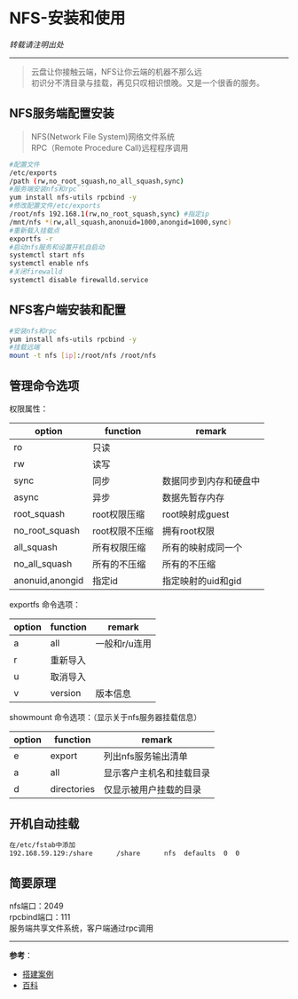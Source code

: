 # NFS-安装和使用

*转载请注明出处*

---
> 云盘让你接触云端，NFS让你云端的机器不那么远  
> 初识分不清目录与挂载，再见只叹相识恨晚。又是一个很香的服务。

## NFS服务端配置安装
> NFS(Network File System)网络文件系统  
> RPC（Remote Procedure Call)远程程序调用
```bash
#配置文件
/etc/exports
/path (rw,no_root_squash,no_all_squash,sync)
#服务端安装nfs和rpc```
yum install nfs-utils rpcbind -y 
#修改配置文件/etc/exports
/root/nfs 192.168.1(rw,no_root_squash,sync) #指定ip
/mnt/nfs *(rw,all_squash,anonuid=1000,anongid=1000,sync)
#重新载入挂载点
exportfs -r
#启动nfs服务和设置开机自启动
systemctl start nfs
systemctl enable nfs
#关闭firewalld
systemctl disable firewalld.service
```
## NFS客户端安装和配置
```bash
#安装nfs和rpc
yum install nfs-utils rpcbind -y
#挂载远端
mount -t nfs [ip]:/root/nfs /root/nfs
```


## 管理命令选项
权限属性：

| option          | function       | remark                 |
|-----------------|----------------|------------------------|
| ro              | 只读           |                        |
| rw              | 读写           |                        |
| sync            | 同步           | 数据同步到内存和硬盘中 |
| async           | 异步           | 数据先暂存内存         |
| root_squash     | root权限压缩   | root映射成guest        |
| no_root_squash  | root权限不压缩 | 拥有root权限           |
| all_squash      | 所有权限压缩   | 所有的映射成同一个     |
| no_all_squash   | 所有的不压缩   | 所有的不压缩           |
| anonuid,anongid | 指定id         | 指定映射的uid和gid     |

exportfs 命令选项：

| option | function | remark        |
|--------|----------|---------------|
| a      | all      | 一般和r/u连用 | `
| r      | 重新导入 |               |
| u      | 取消导入 |               |
| v      | version  | 版本信息      |

showmount 命令选项：（显示关于nfs服务器挂载信息）

| option | function    | remark                   |
|--------|-------------|--------------------------|
| e      | export      | 列出nfs服务输出清单      |
| a      | all         | 显示客户主机名和挂载目录 |
| d      | directories | 仅显示被用户挂载的目录   |

## 开机自动挂载
```bash
在/etc/fstab中添加
192.168.59.129:/share      /share      nfs  defaults  0  0

```

## 简要原理

nfs端口：2049  
rpcbind端口：111  
服务端共享文件系统，客户端通过rpc调用  

---
**参考**：
- [搭建案例](https://www.cnblogs.com/whych/p/9196537.html#:~:text=NFS%E6%9C%AC%E8%BA%AB%E7%9A%84%E6%9C%8D%E5%8A%A1%E5%B9%B6%E6%B2%A1%E6%9C%89%E6%8F%90%E4%BE%9B%E6%95%B0%E6%8D%AE%E4%BC%A0%E9%80%92%E7%9A%84%E5%8D%8F%E8%AE%AE%EF%BC%8C%E8%80%8C%E6%98%AF%E9%80%9A%E8%BF%87%E4%BD%BF%E7%94%A8RPC%EF%BC%88%E8%BF%9C%E7%A8%8B%E8%BF%87%E7%A8%8B%E8%B0%83%E7%94%A8%20Remote%20Procedure%20Call%EF%BC%89%E6%9D%A5%E5%AE%9E%E7%8E%B0%E3%80%82,%E5%BD%93NFS%E5%90%AF%E5%8A%A8%E5%90%8E%EF%BC%8C%E4%BC%9A%E9%9A%8F%E6%9C%BA%E7%9A%84%E4%BD%BF%E7%94%A8%E4%B8%80%E4%BA%9B%E7%AB%AF%E5%8F%A3%EF%BC%8CNFS%E5%B0%B1%E4%BC%9A%E5%90%91RPC%E5%8E%BB%E6%B3%A8%E5%86%8C%E8%BF%99%E4%BA%9B%E7%AB%AF%E5%8F%A3%E3%80%82%20RPC%E5%B0%B1%E4%BC%9A%E8%AE%B0%E5%BD%95%E4%B8%8B%E8%BF%99%E4%BA%9B%E7%AB%AF%E5%8F%A3%EF%BC%8CRPC%E4%BC%9A%E5%BC%80%E5%90%AF111%E7%AB%AF%E5%8F%A3%E3%80%82%20%E9%80%9A%E8%BF%87client%E7%AB%AF%E5%92%8Csever%E7%AB%AF%E7%AB%AF%E5%8F%A3%E7%9A%84%E8%BF%9E%E6%8E%A5%E6%9D%A5%E8%BF%9B%E8%A1%8C%E6%95%B0%E6%8D%AE%E7%9A%84%E4%BC%A0%E8%BE%93%E3%80%82%20%E5%9C%A8%E5%90%AF%E5%8A%A8nfs%E4%B9%8B%E5%89%8D%EF%BC%8C%E9%A6%96%E5%85%88%E8%A6%81%E7%A1%AE%E4%BF%9Drpc%E6%9C%8D%E5%8A%A1%E5%90%AF%E5%8A%A8%E3%80%82)
- [百科](https://baike.baidu.com/item/%E7%BD%91%E7%BB%9C%E6%96%87%E4%BB%B6%E7%B3%BB%E7%BB%9F/9719420)
